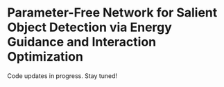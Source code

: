 Parameter-Free Network for Salient Object Detection via Energy Guidance and Interaction Optimization
==
Code updates in progress. Stay tuned!
